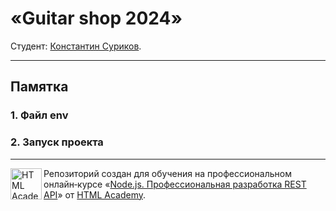 # «Guitar shop 2024»

Студент: [Константин Суриков](https://up.htmlacademy.ru/nodejs-api/2/user/598165).

---

## Памятка

### 1. Файл env


### 2. Запуск проекта

---

<a href="https://htmlacademy.ru/profession/fullstack"><img align="left" width="50" height="50" title="HTML Academy" src="https://up.htmlacademy.ru/static/img/intensive/nodejs/logo-for-github-2.png"></a>

Репозиторий создан для обучения на профессиональном онлайн‑курсе «[Node.js. Профессиональная разработка REST API](https://htmlacademy.ru/profession/fullstack)» от [HTML Academy](https://htmlacademy.ru).
